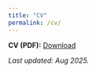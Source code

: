 ```yaml
---
title: "CV"
permalink: /cv/
---
```


**CV (PDF):** [Download](/assets/docs/Leleiwi_CV.pdf)

_Last updated: Aug 2025._


